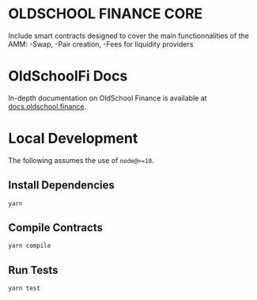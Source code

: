 # OLDSCHOOL FINANCE CORE

Include smart contracts designed to cover the main functionnalities of the AMM:
-Swap,
-Pair creation,
-Fees for liquidity providers

# OldSchoolFi Docs

In-depth documentation on OldSchool Finance is available at [docs.oldschool.finance](https://docs.oldschool.finance).

# Local Development

The following assumes the use of `node@>=10`.

## Install Dependencies

`yarn`

## Compile Contracts

`yarn compile`

## Run Tests

`yarn test`
